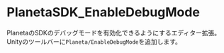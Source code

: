 # PlanetaSDK_EnableDebugMode
PlanetaのSDKのデバッグモードを有効化できるようにするエディター拡張。
Unityのツールバーに`Planeta/EnableDebugMode`を追加します。
